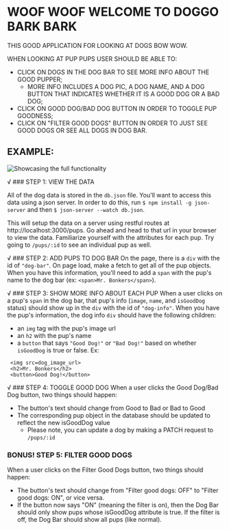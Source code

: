 # WOOF WOOF WELCOME TO DOGGO BARK BARK

THIS GOOD APPLICATION FOR LOOKING AT DOGS BOW WOW.

WHEN LOOKING AT PUP PUPS USER SHOULD BE ABLE TO:
 - CLICK ON DOGS IN THE DOG BAR TO SEE MORE INFO ABOUT THE GOOD PUPPER;
   - MORE INFO INCLUDES A DOG PIC, A DOG NAME, AND A DOG BUTTON THAT INDICATES
     WHETHER IT IS A GOOD DOG OR A BAD DOG;
 - CLICK ON GOOD DOG/BAD DOG BUTTON IN ORDER TO TOGGLE PUP GOODNESS;
 - CLICK ON "FILTER GOOD DOGS" BUTTON IN ORDER TO JUST SEE GOOD DOGS OR SEE
   ALL DOGS IN DOG BAR.

## EXAMPLE:
![Showcasing the full functionality](woof-woof-demo.gif)

√ ### STEP 1: VIEW THE DATA

All of the dog data is stored in the `db.json` file. You'll want to access this data
using a json server. In order to do this, run `$ npm install -g json-server` and
then `$ json-server --watch db.json`.

This will setup the data on a server using restful routes at http://localhost:3000/pups.
Go ahead and head to that url in your browser to view the data.
Familiarize yourself with the attributes for each pup. Try going to `/pups/:id` to see an individual pup as well.

√ ### STEP 2: ADD PUPS TO DOG BAR
On the page, there is a `div` with the id of `"dog-bar"`. On page load, make a fetch
to get all of the pup objects. When you have this information, you'll need to add
a `span` with the pup's name to the dog bar (ex: `<span>Mr. Bonkers</span>`).

√ ### STEP 3: SHOW MORE INFO ABOUT EACH PUP
When a user clicks on a pup's `span` in the dog bar, that pup's info (`image`, `name`, and `isGoodDog` status) should show up in the `div` with the id of `"dog-info"`.
When you have the pup's information, the dog info `div` should have the following children:
 - an `img` tag with the pup's image url
 - an `h2` with the pup's name
 - a `button` that says `"Good Dog!"` or `"Bad Dog!"` based on whether `isGoodDog` is true or false.
 Ex:
 ```
  <img src=dog_image_url>
  <h2>Mr. Bonkers</h2>
  <button>Good Dog!</button>
 ```

√ ### STEP 4: TOGGLE GOOD DOG
 When a user clicks the Good Dog/Bad Dog button, two things should happen:
  - The button's text should change from Good to Bad or Bad to Good
  - The corresponding pup object in the database should be updated to reflect the new isGoodDog value
    - Please note, you can update a dog by making a PATCH request to `/pups/:id`

### BONUS! STEP 5: FILTER GOOD DOGS 
When a user clicks on the Filter Good Dogs button, two things should happen:
 - The button's text should change from "Filter good dogs: OFF" to "Filter good dogs: ON", or vice versa.
 - If the button now says "ON" (meaning the filter is on), then the Dog Bar should only show pups whose isGoodDog attribute is true. If the filter is off, the Dog Bar should show all pups (like normal).
